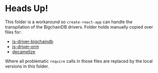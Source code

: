 # Heads Up!

This folder is a workaround so `create-react-app` can handle the transpilation of the BigchainDB drivers. Folder holds manually copied over files for:

- [js-driver-bigchaindb](https://github.com/bigchaindb/js-bigchaindb-driver)
- [js-driver-orm](https://github.com/bigchaindb/js-driver-orm)
- [decamelize](https://github.com/sindresorhus/decamelize)

Where all problematic `require` calls in those files are replaced by the local versions in this folder.
